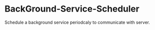 # BackGround-Service-Scheduler
Schedule a background service periodcaly to communicate with server.
